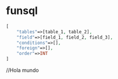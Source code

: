 # funsql

```php
[
    "tables"=>[table_1, table_2],
    "field"=>[field_1, field_2, field_3],
    "conditions"=>[],
    "foreign"=>[],
    "order"=>INT
]
```
//Hola mundo
